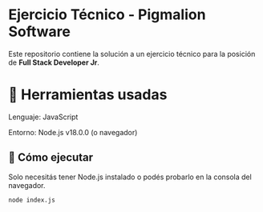 # Ejercicio Técnico - Pigmalion Software

Este repositorio contiene la solución a un ejercicio técnico para la posición de **Full Stack Developer Jr**.

# 🔧 Herramientas usadas
Lenguaje: JavaScript

Entorno: Node.js v18.0.0 (o navegador)

## 🚀 Cómo ejecutar

Solo necesitás tener Node.js instalado o podés probarlo en la consola del navegador.

```bash
node index.js
